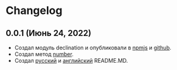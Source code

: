 # Changelog

## 0.0.1 (Июнь 24, 2022)

- Создал модуль declination и опубликовали в [npmjs](https://www.npmjs.com/package/declination) и [github](https://github.com/Fozan-Developer/declination).
- Создал метод [number](https://github.com/Fozan-Developer/declination).
- Создал [русский](https://github.com/Fozan-Developer/declination/) и [английский](https://github.com/Fozan-Developer/declination/blob/main/src/enREADME.MD) README.MD.